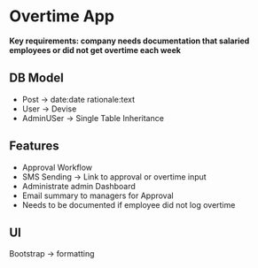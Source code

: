 # Overtime App

**Key requirements: company needs documentation that salaried employees or did not get overtime each week**

## DB Model
- Post -> date:date rationale:text
- User -> Devise
- AdminUSer -> Single Table Inheritance

## Features
- Approval Workflow
- SMS Sending -> Link to approval or overtime input
- Administrate admin Dashboard
- Email summary to managers for Approval
- Needs to be documented if employee did not log overtime

## UI

Bootstrap -> formatting
